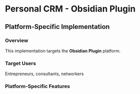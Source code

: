 # Personal CRM - Obsidian Plugin

## Platform-Specific Implementation

### Overview
This implementation targets the **Obsidian Plugin** platform.

### Target Users
Entrepreneurs, consultants, networkers

### Platform-Specific Features
